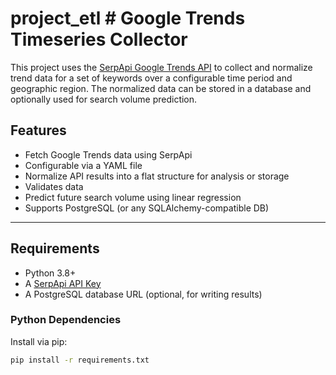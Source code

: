 # project_etl # Google Trends Timeseries Collector

This project uses the [SerpApi Google Trends API](https://serpapi.com/google-trends-api) to collect and normalize trend data for a set of keywords over a configurable time period and geographic region. The normalized data can be stored in a database and optionally used for search volume prediction.

## Features

- Fetch Google Trends data using SerpApi
- Configurable via a YAML file
- Normalize API results into a flat structure for analysis or storage
- Validates data
- Predict future search volume using linear regression
- Supports PostgreSQL (or any SQLAlchemy-compatible DB)

---

## Requirements

- Python 3.8+
- A [SerpApi API Key](https://serpapi.com/)
- A PostgreSQL database URL (optional, for writing results)

### Python Dependencies

Install via pip:

```bash
pip install -r requirements.txt
